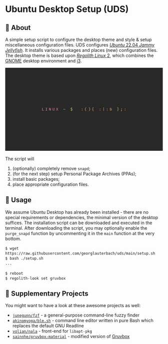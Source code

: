# Ubuntu Desktop Setup (UDS)

## :page_with_curl: About

A simple setup script to configure the desktop theme and style & setup miscellaneous configuration files. UDS configures [_Ubuntu_ 22.04 _Jammy Jellyfish_][ubuntu-22.04]. It installs various packages and places (new) configuration files. The desktop theme is based upon [_Regolith Linux_ 2][regolith-github], which combines the [GNOME] desktop environment and [i3].

![Desktop](files/home/.config/regolith2/wallpaper.png)

The script will

1. (optionally) completely remove `snapd`;
2. (for the next step) setup Personal Package Archives (PPAs);
3. install basic packages;
4. place appropriate configuration files.

[ubuntu-22.04]: https://releases.ubuntu.com/22.04/
[regolith-github]: https://github.com/regolith-linux/
[GNOME]: https://www.gnome.org/
[i3]: https://i3wm.org/

## :rocket: Usage

We assume Ubuntu Desktop has already been installed - there are no special requirements or dependencies, the minimal version of the desktop suffices. The installation script can be downloaded and executed in the terminal. After downloading the script, you may optionally enable the `purge_snapd` function by uncommenting it in the `main` function at the very bottom.

```console
$ wget https://raw.githubusercontent.com/georglauterbach/uds/main/setup.sh
$ bash ./setup.sh
...

$ reboot
$ regolith-look set gruvbox
```

## :mega: Supplementary Projects

You might want to have a look at these awesome projects as well:

- [`junegunn/fzf`](https://github.com/junegunn/fzf) - a general-purpose command-line fuzzy finder
- [`akinomyoga/ble.sh`](https://github.com/akinomyoga/ble.sh) - command line editor written in pure Bash which replaces the default GNU Readline
- [`volian/nala`](https://gitlab.com/volian/nala) - front-end for `libapt-pkg`
- [`sainnhe/gruvbox-material`](https://github.com/sainnhe/gruvbox-material) - modified version of [Gruvbox](https://github.com/morhetz/gruvbox)
